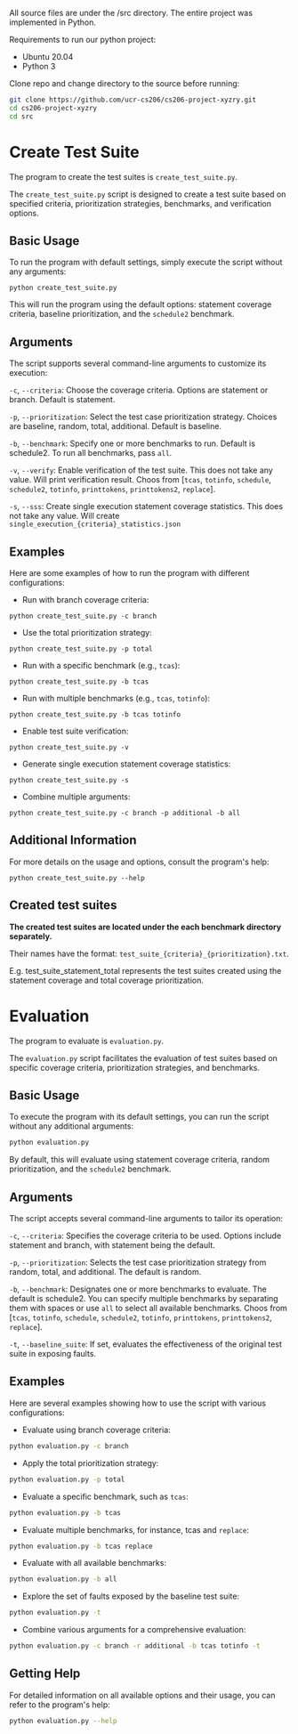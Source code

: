 All source files are under the /src directory. The entire project was implemented in Python.

Requirements to run our python project:

- Ubuntu 20.04
- Python 3

Clone repo and change directory to the source before running:
```bash
git clone https://github.com/ucr-cs206/cs206-project-xyzry.git
cd cs206-project-xyzry
cd src
```

# Create Test Suite
The program to create the test suites is `create_test_suite.py`.

The `create_test_suite.py` script is designed to create a test suite based on specified criteria, prioritization strategies, benchmarks, and verification options.

## Basic Usage
To run the program with default settings, simply execute the script without any arguments:

```shell
python create_test_suite.py 
```
This will run the program using the default options: statement coverage criteria, baseline prioritization, and the `schedule2` benchmark.

## Arguments
The script supports several command-line arguments to customize its execution:

`-c`, `--criteria`: Choose the coverage criteria. Options are statement or branch. Default is statement.

`-p`, `--prioritization`: Select the test case prioritization strategy. Choices are baseline, random, total, additional. Default is baseline.

`-b`, `--benchmark`: Specify one or more benchmarks to run. Default is schedule2. To run all benchmarks, pass `all`.

`-v`, `--verify`: Enable verification of the test suite. This does not take any value. Will print verification result. Choos from [`tcas`, `totinfo`, `schedule`, `schedule2`, `totinfo`, `printtokens`, `printtokens2`, `replace`].

`-s`, `--sss`: Create single execution statement coverage statistics. This does not take any value. Will create `single_execution_{criteria}_statistics.json`

## Examples
Here are some examples of how to run the program with different configurations:

- Run with branch coverage criteria:
```shell
python create_test_suite.py -c branch
```

- Use the total prioritization strategy:
```shell
python create_test_suite.py -p total
```

- Run with a specific benchmark (e.g., `tcas`):
```shell
python create_test_suite.py -b tcas
```

- Run with multiple benchmarks (e.g., `tcas`, `totinfo`):
```shell
python create_test_suite.py -b tcas totinfo
```
- Enable test suite verification:
```shell
python create_test_suite.py -v
```

- Generate single execution statement coverage statistics:
```shell
python create_test_suite.py -s
```

- Combine multiple arguments:
```shell
python create_test_suite.py -c branch -p additional -b all
```

## Additional Information
For more details on the usage and options, consult the program's help:
```shell
python create_test_suite.py --help
```

## Created test suites
**The created test suites are located under the each benchmark directory separately.**

Their names have the format: `test_suite_{criteria}_{prioritization}.txt`.

E.g. test_suite_statement_total represents the test suites created using the statement coverage and total coverage prioritization.

# Evaluation

The program to evaluate is `evaluation.py`.

The `evaluation.py` script facilitates the evaluation of test suites based on specific coverage criteria, prioritization strategies, and benchmarks.


## Basic Usage

To execute the program with its default settings, you can run the script without any additional arguments:

```bash
python evaluation.py
```
By default, this will evaluate using statement coverage criteria, random prioritization, and the `schedule2` benchmark.

## Arguments
The script accepts several command-line arguments to tailor its operation:

`-c`, `--criteria`: Specifies the coverage criteria to be used. Options include statement and branch, with statement being the default.

`-p`, `--prioritization`: Selects the test case prioritization strategy from random, total, and additional. The default is random.

`-b`, `--benchmark`: Designates one or more benchmarks to evaluate. The default is schedule2. You can specify multiple benchmarks by separating them with spaces or use `all` to select all available benchmarks. Choos from [`tcas`, `totinfo`, `schedule`, `schedule2`, `totinfo`, `printtokens`, `printtokens2`, `replace`].

`-t`, `--baseline_suite`: If set, evaluates the effectiveness of the original test suite in exposing faults.

## Examples
Here are several examples showing how to use the script with various configurations:

- Evaluate using branch coverage criteria:
```bash
python evaluation.py -c branch
```
- Apply the total prioritization strategy:
```bash
python evaluation.py -p total
```
- Evaluate a specific benchmark, such as `tcas`:
```bash
python evaluation.py -b tcas
```
- Evaluate multiple benchmarks, for instance, tcas and `replace`:
```bash
python evaluation.py -b tcas replace
```
- Evaluate with all available benchmarks:
```bash
python evaluation.py -b all
```
- Explore the set of faults exposed by the baseline test suite:
```bash
python evaluation.py -t
```
- Combine various arguments for a comprehensive evaluation:
```bash
python evaluation.py -c branch -r additional -b tcas totinfo -t
```

## Getting Help
For detailed information on all available options and their usage, you can refer to the program's help:
```bash
python evaluation.py --help
```
